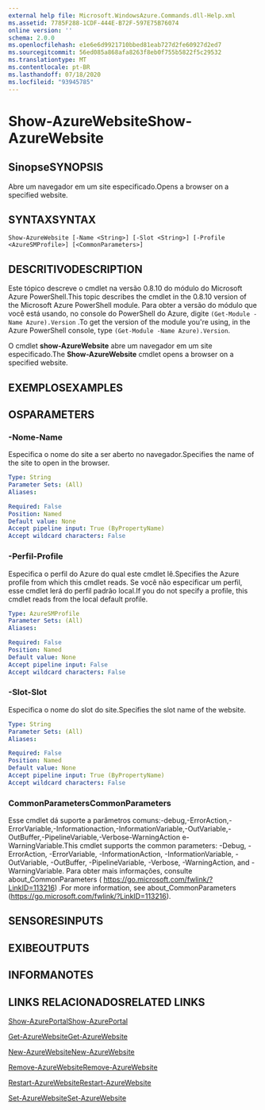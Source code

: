 ```yaml
---
external help file: Microsoft.WindowsAzure.Commands.dll-Help.xml
ms.assetid: 7785F288-1CDF-444E-B72F-597E75B76074
online version: ''
schema: 2.0.0
ms.openlocfilehash: e1e6e6d9921710bbed81eab727d2fe60927d2ed7
ms.sourcegitcommit: 56ed085a868afa8263f8eb0f755b5822f5c29532
ms.translationtype: MT
ms.contentlocale: pt-BR
ms.lasthandoff: 07/18/2020
ms.locfileid: "93945785"
---
```

# <span data-ttu-id="e35b6-101">Show-AzureWebsite</span><span class="sxs-lookup"><span data-stu-id="e35b6-101">Show-AzureWebsite</span></span>

## <span data-ttu-id="e35b6-102">Sinopse</span><span class="sxs-lookup"><span data-stu-id="e35b6-102">SYNOPSIS</span></span>
<span data-ttu-id="e35b6-103">Abre um navegador em um site especificado.</span><span class="sxs-lookup"><span data-stu-id="e35b6-103">Opens a browser on a specified website.</span></span>

## <span data-ttu-id="e35b6-104">SYNTAX</span><span class="sxs-lookup"><span data-stu-id="e35b6-104">SYNTAX</span></span>

```
Show-AzureWebsite [-Name <String>] [-Slot <String>] [-Profile <AzureSMProfile>] [<CommonParameters>]
```

## <span data-ttu-id="e35b6-105">DESCRITIVO</span><span class="sxs-lookup"><span data-stu-id="e35b6-105">DESCRIPTION</span></span>
<span data-ttu-id="e35b6-106">Este tópico descreve o cmdlet na versão 0.8.10 do módulo do Microsoft Azure PowerShell.</span><span class="sxs-lookup"><span data-stu-id="e35b6-106">This topic describes the cmdlet in the 0.8.10 version of the Microsoft Azure PowerShell module.</span></span>
<span data-ttu-id="e35b6-107">Para obter a versão do módulo que você está usando, no console do PowerShell do Azure, digite `(Get-Module -Name Azure).Version` .</span><span class="sxs-lookup"><span data-stu-id="e35b6-107">To get the version of the module you're using, in the Azure PowerShell console, type `(Get-Module -Name Azure).Version`.</span></span>

<span data-ttu-id="e35b6-108">O cmdlet **show-AzureWebsite** abre um navegador em um site especificado.</span><span class="sxs-lookup"><span data-stu-id="e35b6-108">The **Show-AzureWebsite** cmdlet opens a browser on a specified website.</span></span>

## <span data-ttu-id="e35b6-109">EXEMPLOS</span><span class="sxs-lookup"><span data-stu-id="e35b6-109">EXAMPLES</span></span>

## <span data-ttu-id="e35b6-110">OS</span><span class="sxs-lookup"><span data-stu-id="e35b6-110">PARAMETERS</span></span>

### <span data-ttu-id="e35b6-111">-Nome</span><span class="sxs-lookup"><span data-stu-id="e35b6-111">-Name</span></span>
<span data-ttu-id="e35b6-112">Especifica o nome do site a ser aberto no navegador.</span><span class="sxs-lookup"><span data-stu-id="e35b6-112">Specifies the name of the site to open in the browser.</span></span>

```yaml
Type: String
Parameter Sets: (All)
Aliases: 

Required: False
Position: Named
Default value: None
Accept pipeline input: True (ByPropertyName)
Accept wildcard characters: False
```

### <span data-ttu-id="e35b6-113">-Perfil</span><span class="sxs-lookup"><span data-stu-id="e35b6-113">-Profile</span></span>
<span data-ttu-id="e35b6-114">Especifica o perfil do Azure do qual este cmdlet lê.</span><span class="sxs-lookup"><span data-stu-id="e35b6-114">Specifies the Azure profile from which this cmdlet reads.</span></span>
<span data-ttu-id="e35b6-115">Se você não especificar um perfil, esse cmdlet lerá do perfil padrão local.</span><span class="sxs-lookup"><span data-stu-id="e35b6-115">If you do not specify a profile, this cmdlet reads from the local default profile.</span></span>

```yaml
Type: AzureSMProfile
Parameter Sets: (All)
Aliases: 

Required: False
Position: Named
Default value: None
Accept pipeline input: False
Accept wildcard characters: False
```

### <span data-ttu-id="e35b6-116">-Slot</span><span class="sxs-lookup"><span data-stu-id="e35b6-116">-Slot</span></span>
<span data-ttu-id="e35b6-117">Especifica o nome do slot do site.</span><span class="sxs-lookup"><span data-stu-id="e35b6-117">Specifies the slot name of the website.</span></span>

```yaml
Type: String
Parameter Sets: (All)
Aliases: 

Required: False
Position: Named
Default value: None
Accept pipeline input: True (ByPropertyName)
Accept wildcard characters: False
```

### <span data-ttu-id="e35b6-118">CommonParameters</span><span class="sxs-lookup"><span data-stu-id="e35b6-118">CommonParameters</span></span>
<span data-ttu-id="e35b6-119">Esse cmdlet dá suporte a parâmetros comuns:-debug,-ErrorAction,-ErrorVariable,-Informationaction,-InformationVariable,-OutVariable,-OutBuffer,-PipelineVariable,-Verbose-WarningAction e-WarningVariable.</span><span class="sxs-lookup"><span data-stu-id="e35b6-119">This cmdlet supports the common parameters: -Debug, -ErrorAction, -ErrorVariable, -InformationAction, -InformationVariable, -OutVariable, -OutBuffer, -PipelineVariable, -Verbose, -WarningAction, and -WarningVariable.</span></span> <span data-ttu-id="e35b6-120">Para obter mais informações, consulte about_CommonParameters ( https://go.microsoft.com/fwlink/?LinkID=113216) .</span><span class="sxs-lookup"><span data-stu-id="e35b6-120">For more information, see about_CommonParameters (https://go.microsoft.com/fwlink/?LinkID=113216).</span></span>

## <span data-ttu-id="e35b6-121">SENSORES</span><span class="sxs-lookup"><span data-stu-id="e35b6-121">INPUTS</span></span>

## <span data-ttu-id="e35b6-122">EXIBE</span><span class="sxs-lookup"><span data-stu-id="e35b6-122">OUTPUTS</span></span>

## <span data-ttu-id="e35b6-123">INFORMA</span><span class="sxs-lookup"><span data-stu-id="e35b6-123">NOTES</span></span>

## <span data-ttu-id="e35b6-124">LINKS RELACIONADOS</span><span class="sxs-lookup"><span data-stu-id="e35b6-124">RELATED LINKS</span></span>

[<span data-ttu-id="e35b6-125">Show-AzurePortal</span><span class="sxs-lookup"><span data-stu-id="e35b6-125">Show-AzurePortal</span></span>](./Show-AzurePortal.md)

[<span data-ttu-id="e35b6-126">Get-AzureWebsite</span><span class="sxs-lookup"><span data-stu-id="e35b6-126">Get-AzureWebsite</span></span>](./Get-AzureWebsite.md)

[<span data-ttu-id="e35b6-127">New-AzureWebsite</span><span class="sxs-lookup"><span data-stu-id="e35b6-127">New-AzureWebsite</span></span>](./New-AzureWebsite.md)

[<span data-ttu-id="e35b6-128">Remove-AzureWebsite</span><span class="sxs-lookup"><span data-stu-id="e35b6-128">Remove-AzureWebsite</span></span>](./Remove-AzureWebsite.md)

[<span data-ttu-id="e35b6-129">Restart-AzureWebsite</span><span class="sxs-lookup"><span data-stu-id="e35b6-129">Restart-AzureWebsite</span></span>](./Restart-AzureWebsite.md)

[<span data-ttu-id="e35b6-130">Set-AzureWebsite</span><span class="sxs-lookup"><span data-stu-id="e35b6-130">Set-AzureWebsite</span></span>](./Set-AzureWebsite.md)


